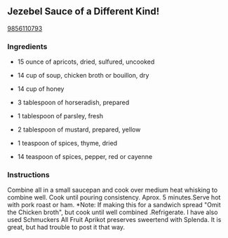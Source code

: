 ## Jezebel Sauce of a Different Kind!

[9856110793](http://www.food.com/recipe/jezebel-sauce-of-a-different-kind-377985)

### Ingredients

 - 15 ounce of apricots, dried, sulfured, uncooked

 - 14 cup of soup, chicken broth or bouillon, dry

 - 14 cup of honey

 - 3 tablespoon of horseradish, prepared

 - 1 tablespoon of parsley, fresh

 - 2 tablespoon of mustard, prepared, yellow

 - 1 teaspoon of spices, thyme, dried

 - 14 teaspoon of spices, pepper, red or cayenne

### Instructions

Combine all in a small saucepan and cook over medium heat whisking to combine well. Cook until pouring consistency. Aprox. 5 minutes.Serve hot with pork roast or ham. *Note: If making this for a sandwich spread "Omit the Chicken broth", but cook until well combined .Refrigerate. I have also used Schmuckers All Fruit Aprikot preserves sweertend with Splenda. It is great, but had trouble to post it that way.